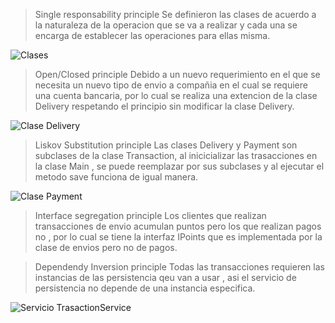 
> Single responsability principle
		Se definieron las clases de acuerdo a la naturaleza de la operacion que se va a realizar y cada una se encarga de establecer las operaciones para ellas misma.                 
    
  ![Clases](https://user-images.githubusercontent.com/70788046/93735824-e812ab00-fba3-11ea-8845-74e23da28af5.png)
    
> Open/Closed principle
		Debido a un nuevo requerimiento en el que se necesita un nuevo tipo de envio a compañia en el cual se requiere una cuenta bancaria, por lo cual se realiza una extencion de la     clase Delivery respetando el principio sin modificar la clase Delivery.
 
 ![Clase Delivery](https://user-images.githubusercontent.com/70788046/93736288-79cee800-fba5-11ea-9551-cad47a7d81a5.png)
 
> Liskov Substitution principle
		Las clases Delivery y Payment son subclases de la  clase Transaction, al inicicializar las trasacciones en la clase Main , se puede reemplazar por sus subclases y al ejecutar el metodo save  funciona de igual manera. 
		
![Clase Payment](https://user-images.githubusercontent.com/70788046/93736396-c9adaf00-fba5-11ea-8dde-01c9f0d7a06c.png)
> Interface segregation principle
		Los clientes que realizan transacciones de envio acumulan puntos pero los que realizan pagos no , por lo cual se tiene la interfaz IPoints que es implementada por la clase de envios pero no de pagos.
    
> Dependendy Inversion principle
		Todas las transacciones requieren las instancias de las persistencia qeu van  a usar , asi  el servicio de  persistencia no depende de una instancia especifica.

![Servicio TrasactionService](https://user-images.githubusercontent.com/70788046/93736560-5c4e4e00-fba6-11ea-87ca-1ed2e93a586b.png)

